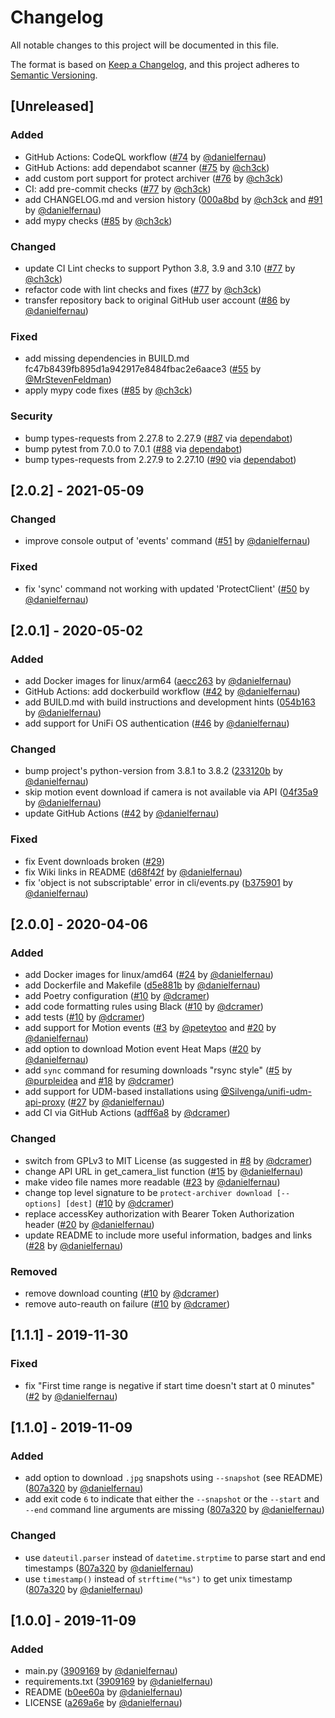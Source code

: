# Changelog
All notable changes to this project will be documented in this file.

The format is based on [Keep a Changelog](https://keepachangelog.com/en/1.0.0/),
and this project adheres to [Semantic Versioning](https://semver.org/spec/v2.0.0.html).

## [Unreleased]
### Added 
- GitHub Actions: CodeQL workflow
([#74](https://github.com/danielfernau/unifi-protect-video-downloader/pull/74) by
[@danielfernau](https://github.com/danielfernau))
- GitHub Actions: add dependabot scanner
([#75](https://github.com/danielfernau/unifi-protect-video-downloader/pull/75) by
[@ch3ck](https://github.com/ch3ck))
- add custom port support for protect archiver
([#76](https://github.com/danielfernau/unifi-protect-video-downloader/pull/76) by
[@ch3ck](https://github.com/ch3ck))
- CI: add pre-commit checks
([#77](https://github.com/danielfernau/unifi-protect-video-downloader/pull/77) by
[@ch3ck](https://github.com/ch3ck))
- add CHANGELOG.md and version history
([000a8bd](https://github.com/danielfernau/unifi-protect-video-downloader/commit/000a8bd11d168dfed5e55e292a7f47466922d5ed) by
[@ch3ck](https://github.com/ch3ck)
and [#91](https://github.com/danielfernau/unifi-protect-video-downloader/pull/91) by
[@danielfernau](https://github.com/danielfernau))
- add mypy checks
([#85](https://github.com/danielfernau/unifi-protect-video-downloader/pull/85) by
[@ch3ck](https://github.com/ch3ck))

### Changed 
- update CI Lint checks to support Python 3.8, 3.9 and 3.10
([#77](https://github.com/danielfernau/unifi-protect-video-downloader/pull/77) by
[@ch3ck](https://github.com/ch3ck))
- refactor code with lint checks and fixes
([#77](https://github.com/danielfernau/unifi-protect-video-downloader/pull/77) by
[@ch3ck](https://github.com/ch3ck))
- transfer repository back to original GitHub user account
([#86](https://github.com/danielfernau/unifi-protect-video-downloader/pull/86) by
[@danielfernau](https://github.com/danielfernau))

### Fixed 
- add missing dependencies in BUILD.md
fc47b8439fb895d1a942917e8484fbac2e6aace3
([#55](https://github.com/danielfernau/unifi-protect-video-downloader/pull/55) by
[@MrStevenFeldman](https://github.com/MrStevenFeldman))
- apply mypy code fixes
([#85](https://github.com/danielfernau/unifi-protect-video-downloader/pull/85) by
[@ch3ck](https://github.com/ch3ck))

### Security 
- bump types-requests from 2.27.8 to 2.27.9 
([#87](https://github.com/danielfernau/unifi-protect-video-downloader/pull/87) 
via [dependabot](https://github.com/apps/dependabot))
- bump pytest from 7.0.0 to 7.0.1
([#88](https://github.com/danielfernau/unifi-protect-video-downloader/pull/88) 
via [dependabot](https://github.com/apps/dependabot))
- bump types-requests from 2.27.9 to 2.27.10 
([#90](https://github.com/danielfernau/unifi-protect-video-downloader/pull/90) 
via [dependabot](https://github.com/apps/dependabot))


## [2.0.2] - 2021-05-09
### Changed
- improve console output of 'events' command 
([#51](https://github.com/danielfernau/unifi-protect-video-downloader/pull/51) by
[@danielfernau](https://github.com/danielfernau))

### Fixed
- fix 'sync' command not working with updated 'ProtectClient' 
([#50](https://github.com/danielfernau/unifi-protect-video-downloader/pull/50) by
[@danielfernau](https://github.com/danielfernau))


## [2.0.1] - 2020-05-02
### Added
- add Docker images for linux/arm64
([aecc263](https://github.com/danielfernau/unifi-protect-video-downloader/commit/aecc263174b30f18dbbec34daba7d3aba400c50d) by
[@danielfernau](https://github.com/danielfernau))
- GitHub Actions: add dockerbuild workflow
([#42](https://github.com/danielfernau/unifi-protect-video-downloader/pull/42) by
[@danielfernau](https://github.com/danielfernau))
- add BUILD.md with build instructions and development hints
([054b163](https://github.com/danielfernau/unifi-protect-video-downloader/commit/054b1636a3c4b856100e5be3e37fd2b45af7de50) by
[@danielfernau](https://github.com/danielfernau))
- add support for UniFi OS authentication
([#46](https://github.com/danielfernau/unifi-protect-video-downloader/pull/46) by
[@danielfernau](https://github.com/danielfernau))

### Changed
- bump project's python-version from 3.8.1 to 3.8.2
([233120b](https://github.com/danielfernau/unifi-protect-video-downloader/commit/233120b9dbc914c7d7419dd45b235d5153bb6396) by
[@danielfernau](https://github.com/danielfernau))
- skip motion event download if camera is not available via API
([04f35a9](https://github.com/danielfernau/unifi-protect-video-downloader/commit/04f35a9f63efee70ec9847f57f1630e9daf462e4) by
[@danielfernau](https://github.com/danielfernau))
- update GitHub Actions
([#42](https://github.com/danielfernau/unifi-protect-video-downloader/pull/42) by
[@danielfernau](https://github.com/danielfernau))

### Fixed 
- fix Event downloads broken
([#29](https://github.com/danielfernau/unifi-protect-video-downloader/issues/29))
- fix Wiki links in README
([d68f42f](https://github.com/danielfernau/unifi-protect-video-downloader/commit/d68f42fdfde1dcc6829e0f366113937ed8417772) by
[@danielfernau](https://github.com/danielfernau))
- fix 'object is not subscriptable' error in cli/events.py
([b375901](https://github.com/danielfernau/unifi-protect-video-downloader/commit/b375901e99927adbad47ef292113a8ce7f701954) by
[@danielfernau](https://github.com/danielfernau))


## [2.0.0] - 2020-04-06
### Added
- add Docker images for linux/amd64
([#24](https://github.com/danielfernau/unifi-protect-video-downloader/pull/24) by
[@danielfernau](https://github.com/danielfernau))
- add Dockerfile and Makefile
([d5e881b](https://github.com/danielfernau/unifi-protect-video-downloader/commit/d5e881b61b976fd8eea93329fec613483577ed80) by
[@danielfernau](https://github.com/danielfernau))
- add Poetry configuration 
([#10](https://github.com/danielfernau/unifi-protect-video-downloader/pull/10)
by [@dcramer](https://github.com/dcramer))
- add code formatting rules using Black
([#10](https://github.com/danielfernau/unifi-protect-video-downloader/pull/10) by
[@dcramer](https://github.com/dcramer))
- add tests
([#10](https://github.com/danielfernau/unifi-protect-video-downloader/pull/10) by
[@dcramer](https://github.com/dcramer))
- add support for Motion events
([#3](https://github.com/danielfernau/unifi-protect-video-downloader/issues/3) by
[@peteytoo](https://github.com/peteytoo) and
[#20](https://github.com/danielfernau/unifi-protect-video-downloader/pull/20) by
[@danielfernau](https://github.com/danielfernau))
- add option to download Motion event Heat Maps
([#20](https://github.com/danielfernau/unifi-protect-video-downloader/pull/20) by
[@danielfernau](https://github.com/danielfernau))
- add `sync` command for resuming downloads "rsync style"
([#5](https://github.com/danielfernau/unifi-protect-video-downloader/issues/5) by
[@purpleidea](https://github.com/purpleidea) and
[#18](https://github.com/danielfernau/unifi-protect-video-downloader/pull/18) by
[@dcramer](https://github.com/dcramer))
- add support for UDM-based installations using 
[@Silvenga/unifi-udm-api-proxy](https://github.com/Silvenga/unifi-udm-api-proxy)
([#27](https://github.com/danielfernau/unifi-protect-video-downloader/pull/27) by
[@danielfernau](https://github.com/danielfernau))
- add CI via GitHub Actions 
([adff6a8](https://github.com/danielfernau/unifi-protect-video-downloader/commit/adff6a804b30150799875ac33cd5bc83030ca4c5) by
[@dcramer](https://github.com/dcramer))

### Changed
- switch from GPLv3 to MIT License 
(as suggested in [#8](https://github.com/danielfernau/unifi-protect-video-downloader/issues/8) by
[@dcramer](https://github.com/dcramer))
- change API URL in get_camera_list function 
([#15](https://github.com/danielfernau/unifi-protect-video-downloader/issues/15) by
[@danielfernau](https://github.com/danielfernau))
- make video file names more readable 
([#23](https://github.com/danielfernau/unifi-protect-video-downloader/pull/23) by
[@danielfernau](https://github.com/danielfernau))
- change top level signature to be `protect-archiver download [--options] [dest]` 
([#10](https://github.com/danielfernau/unifi-protect-video-downloader/pull/10) by
[@dcramer](https://github.com/dcramer))
- replace accessKey authorization with Bearer Token Authorization header
([#20](https://github.com/danielfernau/unifi-protect-video-downloader/pull/20) by
[@danielfernau](https://github.com/danielfernau))
- update README to include more useful information, badges and links
([#28](https://github.com/danielfernau/unifi-protect-video-downloader/pull/28) by
[@danielfernau](https://github.com/danielfernau))

### Removed 
- remove download counting
([#10](https://github.com/danielfernau/unifi-protect-video-downloader/pull/10) by
[@dcramer](https://github.com/dcramer))
- remove auto-reauth on failure
([#10](https://github.com/danielfernau/unifi-protect-video-downloader/pull/10) by
[@dcramer](https://github.com/dcramer))


## [1.1.1] - 2019-11-30
### Fixed
- fix "First time range is negative if start time doesn't start at 0 minutes"
([#2](https://github.com/danielfernau/unifi-protect-video-downloader/issues/2) by
[@danielfernau](https://github.com/danielfernau))


## [1.1.0] - 2019-11-09
### Added
- add option to download `.jpg` snapshots using `--snapshot` (see README)
([807a320](https://github.com/danielfernau/unifi-protect-video-downloader/commit/807a320e5ba041424291369ca00c1a669e4cba8d) by
[@danielfernau](https://github.com/danielfernau))
- add exit code `6` to indicate that either the `--snapshot` or the `--start` and `--end` command line arguments are missing
([807a320](https://github.com/danielfernau/unifi-protect-video-downloader/commit/807a320e5ba041424291369ca00c1a669e4cba8d) by
[@danielfernau](https://github.com/danielfernau))

### Changed
- use `dateutil.parser` instead of `datetime.strptime` to parse start and end timestamps
([807a320](https://github.com/danielfernau/unifi-protect-video-downloader/commit/807a320e5ba041424291369ca00c1a669e4cba8d) by
[@danielfernau](https://github.com/danielfernau))
- use `timestamp()` instead of `strftime("%s")` to get unix timestamp
([807a320](https://github.com/danielfernau/unifi-protect-video-downloader/commit/807a320e5ba041424291369ca00c1a669e4cba8d) by
[@danielfernau](https://github.com/danielfernau))


## [1.0.0] - 2019-11-09
### Added
- main.py
([3909169](https://github.com/danielfernau/unifi-protect-video-downloader/commit/3909169e802546d1056e92b73315098b0ec08895) by
[@danielfernau](https://github.com/danielfernau))
- requirements.txt
([3909169](https://github.com/danielfernau/unifi-protect-video-downloader/commit/3909169e802546d1056e92b73315098b0ec08895) by
[@danielfernau](https://github.com/danielfernau))
- README
([b0ee60a](https://github.com/danielfernau/unifi-protect-video-downloader/commit/b0ee60a52dbeeaec3cc75d717f5ed49e1c55cc09) by
[@danielfernau](https://github.com/danielfernau))
- LICENSE
([a269a6e](https://github.com/danielfernau/unifi-protect-video-downloader/commit/a269a6e24394917c6810e931e72fa5a355848d84) by
[@danielfernau](https://github.com/danielfernau))
